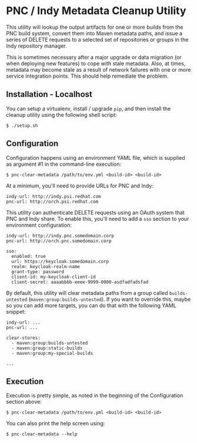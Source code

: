 # PNC / Indy Metadata Cleanup Utility

This utility will lookup the output artifacts for one or more builds from the PNC build system, convert them into Maven metadata paths, and issue a series of DELETE requests to a selected set of repositories or groups in the Indy repository manager.

This is sometimes necessary after a major upgrade or data migration (or when deploying new features) to cope with stale metadata. Also, at times, metadata may become stale as a result of network failures with one or more service integration points. This should help remediate the problem.

## Installation - Localhost

You can setup a virtualenv, install / upgrade `pip`, and then install the cleanup utility using the following shell script:

```
$ ./setup.sh
```

## Configuration

Configuration happens using an environment YAML file, which is supplied as argument #1 in the command-line execution:

```
$ pnc-clear-metadata /path/to/env.yml <build-id> <build-id>
```

At a minimum, you'll need to provide URLs for PNC and Indy:

```
indy-url: http://indy.psi.redhat.com
pnc-url: http://orch.psi.redhat.com	
```

This utility can authenticate DELETE requests using an OAuth system that PNC and Indy share. To enable this, you'll need to add a `sso` section to your environment configuration:

```
indy-url: http://indy.pnc.somedomain.corp
pnc-url: http://orch.pnc.somedomain.corp

sso:
  enabled: true
  url: https://keycloak.somedomain.corp
  realm: keycloak-realm-name
  grant-type: password
  client-id: my-keycloak-client-id
  client-secret: aaaabbbb-eeee-9999-0000-asdfadfadsfad
```

By default, this utility will clear metadata paths from a group called `builds-untested` (`maven:group:builds-untested`). If you want to override this, maybe so you can add more targets, you can do that with the following YAML snippet:

```
indy-url: ...
pnc-url: ...

clear-stores:
  - maven:group:builds-untested
  - maven:group:static-builds
  - maven:group:my-special-builds

...
```

## Execution

Execution is pretty simple, as noted in the beginning of the Configuration section above:

```
$ pnc-clear-metadata /path/to/env.yml <build-id> <build-id>
```

You can also print the help screen using:

```
$ pnc-clear-metadata --help
```
